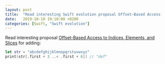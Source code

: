 ```yaml
---
layout: post
title:  "Read interesting Swift evolution proposal Offset-Based Access to Indices, Elements, and Slices"
date:   2019-10-10 19:10:00 +0200
categories: [Swift, "Swift evolution"]
---
```

Read interesting proposal [Offset-Based Access to Indices, Elements, and Slices](https://github.com/apple/swift-evolution/blob/master/proposals/0265-offset-indexing-and-slicing.md) for adding:

```swift
let str = "abcdefghijklmnopqrstuvwxyz"
print(str[.first + 3 ..< .first + 6]) // "def"
```